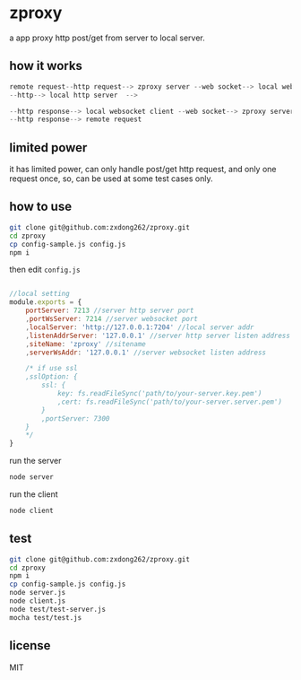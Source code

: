 # zproxy
a app proxy http post/get from server to local server.

## how it works

```java
remote request--http request--> zproxy server --web socket--> local websocket client -->
--http--> local http server  -->

--http response--> local websocket client --web socket--> zproxy server 
--http response--> remote request 
```

## limited power
it has limited power, can only handle post/get http request, and only one request once, so, can be used at some test cases only.

## how to use

```bash
git clone git@github.com:zxdong262/zproxy.git
cd zproxy
cp config-sample.js config.js
npm i
```

then edit `config.js`
```javascript

//local setting
module.exports = {
    portServer: 7213 //server http server port
    ,portWsServer: 7214 //server websocket port
    ,localServer: 'http://127.0.0.1:7204' //local server addr
    ,listenAddrServer: '127.0.0.1' //server http server listen address
    ,siteName: 'zproxy' //sitename
    ,serverWsAddr: '127.0.0.1' //server websocket listen address

    /* if use ssl
    ,sslOption: {
        ssl: {
            key: fs.readFileSync('path/to/your-server.key.pem')
            ,cert: fs.readFileSync('path/to/your-server.server.pem')
        }
        ,portServer: 7300
    }
    */
}

```

run the server 
```bash
node server
```

run the client 
```bash
node client
```

## test
```bash
git clone git@github.com:zxdong262/zproxy.git
cd zproxy
npm i
cp config-sample.js config.js
node server.js
node client.js
node test/test-server.js
mocha test/test.js
```

## license
MIT